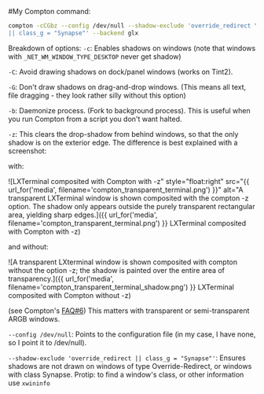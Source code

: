 #My Compton command:
```bash
compton -cCGbz --config /dev/null --shadow-exclude 'override_redirect \
|| class_g = "Synapse"' --backend glx
```

Breakdown of options:
`-c`:
Enables shadows on windows (note that windows with `_NET_WM_WINDOW_TYPE_DESKTOP`
never get shadow)

`-C`:
Avoid drawing shadows on dock/panel windows (works on Tint2).

`-G`:
Don't draw shadows on drag-and-drop windows. (This means all text, file
dragging - they look rather silly without this option)

`-b`:
Daemonize process. (Fork to background process). This is useful when you run
Compton from a script you don't want halted.

`-z`:
This clears the drop-shadow from behind windows, so that the only shadow is on the exterior edge. The difference is best explained with a screenshot:

with:

![LXTerminal composited with Compton with -z" style="float:right" src="{{ url_for('media', filename='compton_transparent_terminal.png') }}" alt="A transparent LXTerminal window is shown composited with the compton -z option. The shadow only appears outside the purely transparent rectangular area, yielding sharp edges.]({{ url_for('media', filename='compton_transparent_terminal.png') }} LXTerminal composited with Compton with -z)

and without:

![A transparent LXterminal window is shown composited with compton without the option -z; the shadow is painted over the entire area of transparency.]({{ url_for('media', filename='compton_transparent_terminal_shadow.png') }} LXTerminal composited with Compton without -z)

(see Compton's
[FAQ#6](https://github.com/chjj/compton/wiki/faq "Compton FAQ on Github"))
This matters with transparent or semi-transparent ARGB windows.

`--config /dev/null`:
Points to the configuration file (in my case, I have none, so I point it to
/dev/null).

`--shadow-exclude 'override_redirect || class_g = "Synapse"'`:
Ensures shadows are not drawn on windows of type Override-Redirect, or windows
with class Synapse.
Protip: to find a window's class, or other information use `xwininfo`
